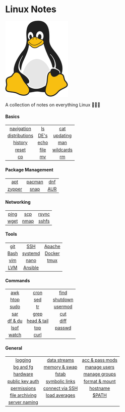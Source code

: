 # Linux Notes 

![Linux Penguin Logo](./img/penguin.png)

A collection of notes on everything Linux 🐧🐧🐧

#### Basics
| | | |
| :-------: | :-------: | :-------: |
| [navigation](./basics/navigation.md) | [ls](./basics/ls.md) | [cat](./basics/cat.md) |
| [distributions](./basics/distro.md) | [DE's](./basics/de.md) | [updating](./basics/updating.md) |
| [history](./basics/history.md) | [echo](./basics/echo.md) | [man](./basics/man.md) |
| [reset](././basics/reset.md) | [file](././basics/file.md) | [wildcards](./basics/wildcards.md) |
| [cp](./basics/cp.md) | [mv](./basics/mv.md) | [rm](./basics/rm.md)  |


#### Package Management 
| | | |
| :-------: | :-------: | :-------: |
| [apt](./pkg_mgmt/apt.md) | [pacman](./pkg_mgmt/pacman.md) | [dnf](./pkg_mgmt/dnf.md) |
| [zypper](./pkg_mgmt/zypper.md) | [snap](./pkg_mgmt/snap.md) | [AUR](./pkg_mgmt/aur.md) |

#### Networking 
| | | |
| :-------: | :-------: | :-------: |
| [ping](./networking/ping.md) | [scp](./networking/scp.md) | [rsync](./networking/rsync.md) |
| [wget](./networking/wget.md) | [nmap](./networking/nmap.md) | [sshfs](./networking/sshfs.md) |

#### Tools 
| | | |
| :-------: | :-------: | :-------: |
| [git](./tools/git/README.md) | [SSH](./tools/ssh/README.md) | [Apache](./tools/apache.md) |
| [Bash](./tools/bash/README.md) | [systemd](./tools/systemd/README.md) | [Docker](./tools/docker/README.md) |
| [vim](./tools/vim/README.md) | [nano](./tools/nano.md) | [tmux](./tools/tmux/01-intro.md) |
| [LVM](./tools/lvm.md) | [Ansible](./tools/ansible/01-intro.md) | |

#### Commands 
| | | |
| :-------: | :-------: | :-------: |
| [awk](./commands/awk.md) | [cron](./commands/cron.md) | [find](./commands/find.md) |
| [htop](./commands/htop.md) | [sed](./commands/sed.md) | [shutdown](./commands/shutdown.md) |
| [sudo](./commands/sudo.md) | [tr](./commands/tr.md) | [usermod](./commands/usermod.md) |
| [sar](./commands/sar.md) | [grep](./commands/grep.md) | [cut](./commands/cut.md) |
| [df & du](./commands/df_du.md) | [head & tail](./commands/head_tail.md) | [diff](./commands/diff.md) |
| [lsof](./commands/lsof.md) | [top](./commands/top.md) | [passwd](./commands/passwd.md) |
| [watch](./commands/watch.md) | [curl](./commands/curl.md) | |

#### General
| | | |
| :-------: | :-------: | :-------: |
| [logging](./misc/logging.md) | [data streams](./misc/data-streams.md) | [acc & pass mods](./misc/acc_pass_exp.md) |
| [bg and fg](./misc/bg_fg.md) | [memory & swap](./misc/mem_swap.md) | [manage users](./misc/user_mgmt.md)|
| [hardware](./misc/hw.md) | [fstab](./misc/fstab.md) | [manage groups](./misc/group_mgmt.md) |
| [public key auth](./misc/pub_key.md) | [symbolic links](./misc/sym_links.md) | [format & mount](./misc/volume_mgmt.md) |
| [permissions](./misc/permissions.md) | [connect via SSH](./misc/connect_via_ssh.md) | [hostname](./misc/hostname.md) |
| [file archiving](./misc/archiving.md) | [load averages](./misc/load_avg.md) | [$PATH](./misc/path.md) |
| [server naming](./misc/srv_naming.md) | | |

